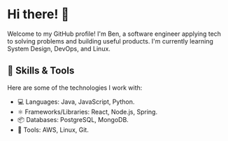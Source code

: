 # Hi there! 👋

Welcome to my GitHub profile! I'm Ben, a software engineer applying tech to solving problems and building useful products. I'm currently learning System Design, DevOps, and Linux.

## 🔧 Skills & Tools
Here are some of the technologies I work with:

- 💻 Languages: Java, JavaScript, Python.
- ⚛️ Frameworks/Libraries: React, Node.js, Spring.
- 📦 Databases: PostgreSQL, MongoDB.
- 🚀 Tools: AWS, Linux, Git.
